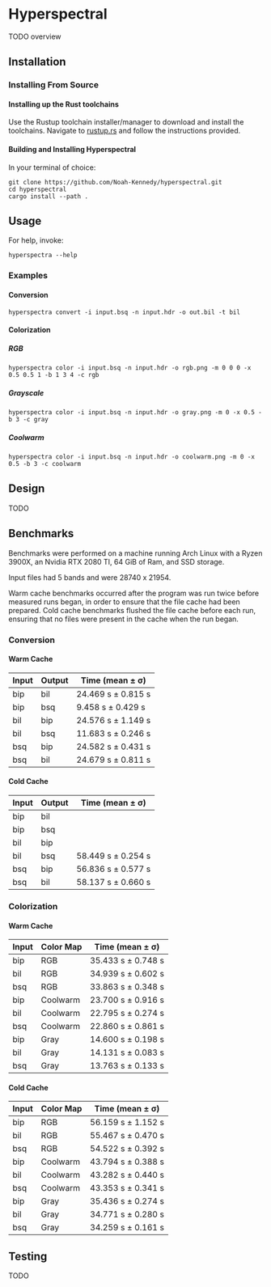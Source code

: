 # Hyperspectral
TODO overview

## Installation

### Installing From Source
#### Installing up the Rust toolchains
Use the Rustup toolchain installer/manager to download and install the toolchains.
Navigate to [rustup.rs](https://rustup.rs/) and follow the instructions provided.

#### Building and Installing Hyperspectral
In your terminal of choice:
```shell script
git clone https://github.com/Noah-Kennedy/hyperspectral.git
cd hyperspectral
cargo install --path .
```

## Usage
For help, invoke:
```shell script
hyperspectra --help
```

### Examples
#### Conversion
```shell script
hyperspectra convert -i input.bsq -n input.hdr -o out.bil -t bil
```

#### Colorization
##### RGB

```shell script
hyperspectra color -i input.bsq -n input.hdr -o rgb.png -m 0 0 0 -x 0.5 0.5 1 -b 1 3 4 -c rgb
```

##### Grayscale

```shell script
hyperspectra color -i input.bsq -n input.hdr -o gray.png -m 0 -x 0.5 -b 3 -c gray
```

##### Coolwarm

```shell script
hyperspectra color -i input.bsq -n input.hdr -o coolwarm.png -m 0 -x 0.5 -b 3 -c coolwarm
```

## Design
TODO

## Benchmarks
Benchmarks were performed on a machine running Arch Linux with a Ryzen 3900X, an Nvidia RTX 2080 TI,
64 GiB of Ram, and SSD storage.

Input files had 5 bands and were 28740 x 21954.

Warm cache benchmarks occurred after the program was run twice before measured runs began, in order
to ensure that the file cache had been prepared.
Cold cache benchmarks flushed the file cache before each run, ensuring that no files were present
in the cache when the run began.

### Conversion
#### Warm Cache
|Input|Output|Time (mean ± σ)|
|-----|------|----|
|bip|bil|24.469 s ± 0.815 s|
|bip|bsq|9.458 s ± 0.429 s|
|bil|bip|24.576 s ± 1.149 s|
|bil|bsq|11.683 s ± 0.246 s|
|bsq|bip|24.582 s ± 0.431 s|
|bsq|bil|24.679 s ± 0.811 s|

#### Cold Cache
|Input|Output|Time (mean ± σ)|
|-----|------|----|
|bip|bil||
|bip|bsq||
|bil|bip||
|bil|bsq|58.449 s ±  0.254 s|
|bsq|bip|56.836 s ± 0.577 s|
|bsq|bil|58.137 s ± 0.660 s|

### Colorization
#### Warm Cache
|Input|Color Map|Time (mean ± σ)   |
|-----|---------|------------------|
|bip  |RGB      |35.433 s ± 0.748 s|
|bil  |RGB      |34.939 s ± 0.602 s|
|bsq  |RGB      |33.863 s ± 0.348 s|
|bip  |Coolwarm |23.700 s ± 0.916 s|
|bil  |Coolwarm |22.795 s ± 0.274 s|
|bsq  |Coolwarm |22.860 s ± 0.861 s|
|bip  |Gray     |14.600 s ± 0.198 s|
|bil  |Gray     |14.131 s ± 0.083 s|
|bsq  |Gray     |13.763 s ± 0.133 s|

#### Cold Cache
|Input|Color Map|Time (mean ± σ)   |
|-----|---------|------------------|
|bip  |RGB      |56.159 s ± 1.152 s|
|bil  |RGB      |55.467 s ± 0.470 s|
|bsq  |RGB      |54.522 s ± 0.392 s|
|bip  |Coolwarm |43.794 s ± 0.388 s|
|bil  |Coolwarm |43.282 s ± 0.440 s|
|bsq  |Coolwarm |43.353 s ± 0.341 s|
|bip  |Gray     |35.436 s ± 0.274 s|
|bil  |Gray     |34.771 s ± 0.280 s|
|bsq  |Gray     |34.259 s ± 0.161 s|

## Testing
TODO